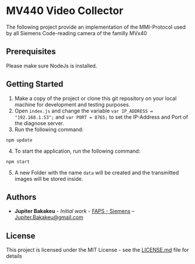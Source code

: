 # MV440 Video Collector

The following project provide an implementation of the MMI-Protocol used by all Siemens Code-reading camera of the familly MVx40

## Prerequisites

Please make sure NodeJs is installed.

## Getting Started

1. Make a copy of the project or clone this git repository on your local machine for development and testing purposes.
2. Open ``index.js`` and change the variable ``var IP_ADDRESS = "192.168.1.53";`` and ``var PORT = 8765;`` to set the IP-Address and Port of the diagnose server.
3. Run the following command:
```
npm update
```
4. To start the application, run the following command:
```
npm start
```
5. A new Folder with the name ``data`` will be created and the transmitted images will be stored inside.

## Authors

* **Jupiter Bakakeu** - *Initial work* - [FAPS - Siemens](https://faps.de) – Jupiter.Bakakeu@gmail.com

## License

This project is licensed under the MIT License - see the [LICENSE.md](LICENSE.md) file for details
